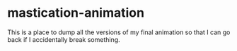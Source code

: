# mastication-animation
This is a place to dump all the versions of my final animation so that I can go back if I accidentally break something.
